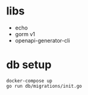 # libs

- echo
- gorm v1
- openapi-generator-cli

# db setup

```
docker-compose up
go run db/migrations/init.go
```
